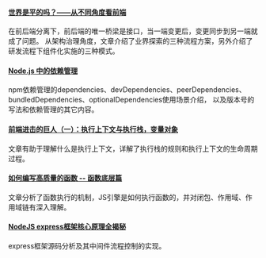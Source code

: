 
#### [世界是平的吗？——从不同角度看前端](https://mp.weixin.qq.com/s/XZddnWD6CITtkGXNMMk5vg)
在前后端分离下，前后端的唯一桥梁是接口，当一端变更后，变更同步到另一端就成了问题。
从架构治理角度，文章介绍了业界探索的三种流程方案，另外介绍了研发流程下组件化实施的三种模式。

#### [Node.js 中的依赖管理](https://mp.weixin.qq.com/s/cSHCKRdMPLKyPP_pOH3nkg)
npm依赖管理的dependencies、devDependencies、peerDependencies、bundledDependencies、optionalDependencies使用场景介绍，
以及版本号的写法和依赖管理的其它内容。

#### [前端进击的巨人（一）：执行上下文与执行栈，变量对象](https://segmentfault.com/a/1190000017890535)
文章有助于理解什么是执行上下文，详解了执行栈的规则和执行上下文的生命周期过程。

#### [如何编写高质量的函数 -- 函数底层篇](https://mp.weixin.qq.com/s/ZkdYbDA5phmKxfMA_N6E9w)
文章分析了函数执行的机制，JS引擎是如何执行函数的，并对闭包、作用域、作用域链有深入理解。

#### [NodeJS express框架核心原理全揭秘](https://zhuanlan.zhihu.com/p/56947560?utm_source=75weekly&utm_medium=75weekly)
express框架源码分析及其中间件流程控制的实现。